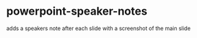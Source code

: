 # powerpoint-speaker-notes
adds a speakers note after each slide with a screenshot of the main slide
